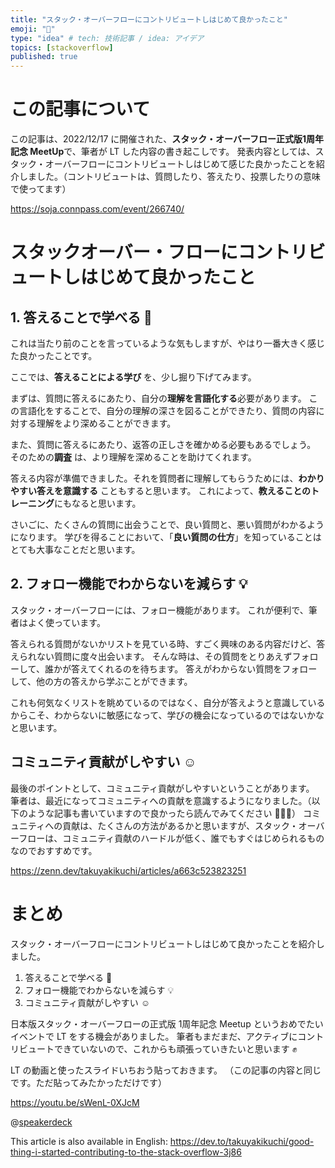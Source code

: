 ```yaml
---
title: "スタック・オーバーフローにコントリビュートしはじめて良かったこと"
emoji: "🐣"
type: "idea" # tech: 技術記事 / idea: アイデア
topics: [stackoverflow]
published: true
---
```


# この記事について

この記事は、2022/12/17 に開催された、**スタック・オーバーフロー正式版1周年記念 MeetUp**で、筆者が LT した内容の書き起こしです。
発表内容としては、スタック・オーバーフローにコントリビュートしはじめて感じた良かったことを紹介しました。（コントリビュートは、質問したり、答えたり、投票したりの意味で使ってます）

https://soja.connpass.com/event/266740/

# スタックオーバー・フローにコントリビュートしはじめて良かったこと

## 1. 答えることで学べる 📖

これは当たり前のことを言っているような気もしますが、やはり一番大きく感じた良かったことです。

ここでは、**答えることによる学び** を、少し掘り下げてみます。

まずは、質問に答えるにあたり、自分の**理解を言語化する**必要があります。
この言語化をすることで、自分の理解の深さを図ることができたり、質問の内容に対する理解をより深めることができます。

また、質問に答えるにあたり、返答の正しさを確かめる必要もあるでしょう。
そのための**調査** は、より理解を深めることを助けてくれます。

答える内容が準備できました。それを質問者に理解してもらうためには、**わかりやすい答えを意識する** こともすると思います。
これによって、**教えることのトレーニング**にもなると思います。

さいごに、たくさんの質問に出会うことで、良い質問と、悪い質問がわかるようになります。
学びを得ることにおいて、「**良い質問の仕方**」を知っていることはとても大事なことだと思います。

## 2. フォロー機能でわからないを減らす 💡

スタック・オーバーフローには、フォロー機能があります。
これが便利で、筆者はよく使っています。

答えられる質問がないかリストを見ている時、すごく興味のある内容だけど、答えられない質問に度々出会います。
そんな時は、その質問をとりあえずフォローして、誰かが答えてくれるのを待ちます。
答えがわからない質問をフォローして、他の方の答えから学ぶことができます。

これも何気なくリストを眺めているのではなく、自分が答えようと意識しているからこそ、わからないに敏感になって、学びの機会になっているのではないかなと思います。

## コミュニティ貢献がしやすい ☺️

最後のポイントとして、コミュニティ貢献がしやすいということがあります。
筆者は、最近になってコミュニティへの貢献を意識するようになりました。（以下のような記事も書いていますので良かったら読んでみてください 🙇🏻‍♂️）
コミュニティへの貢献は、たくさんの方法があるかと思いますが、スタック・オーバーフローは、コミュニティ貢献のハードルが低く、誰でもすぐはじめられるものなのでおすすめです。

https://zenn.dev/takuyakikuchi/articles/a663c523823251

# まとめ

スタック・オーバーフローにコントリビュートしはじめて良かったことを紹介しました。

1. 答えることで学べる 📖
2. フォロー機能でわからないを減らす 💡
3. コミュニティ貢献がしやすい ☺️

日本版スタック・オーバーフローの正式版 1周年記念 Meetup というおめでたいイベントで LT をする機会がありました。
筆者もまだまだ、アクティブにコントリビュートできていないので、これからも頑張っていきたいと思います ✊

LT の動画と使ったスライドいちおう貼っておきます。
（この記事の内容と同じです。ただ貼ってみたかっただけです）

https://youtu.be/sWenL-0XJcM

@[speakerdeck](7ef26e05317446c4a0a76b6c10b2b637)

This article is also available in English: https://dev.to/takuyakikuchi/good-thing-i-started-contributing-to-the-stack-overflow-3j86